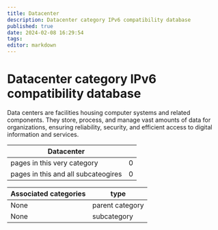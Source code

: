 ```yaml
---
title: Datacenter
description: Datacenter category IPv6 compatibility database
published: true
date: 2024-02-08 16:29:54 
tags:
editor: markdown
---
```


# Datacenter category IPv6 compatibility database


Data centers are facilities housing computer systems and related components. They store, process, and manage vast amounts of data for organizations, ensuring reliability, security, and efficient access to digital information and services.


| Datacenter   |   |
| - | - |
| pages in this very category | 0 |
| pages in this and all subcateogires | 0 |

| Associated categories | type |
| - | - |
| None | parent category |
| None | subcategory |